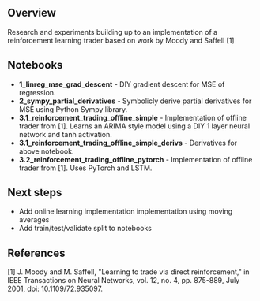 ## Overview
Research and experiments building up to an implementation of a reinforcement learning trader based on work by Moody and Saffell [1]

## Notebooks
* **1_linreg_mse_grad_descent** - DIY gradient descent for MSE of regression.
* **2_sympy_partial_derivatives** - Symbolicly derive partial derivatives for MSE using Python Sympy library.
* **3.1_reinforcement_trading_offline_simple** - Implementation of offline trader from [1]. Learns an ARIMA style model using a DIY 1 layer neural network and tanh activation.
* **3.1_reinforcement_trading_offline_simple_derivs** - Derivatives for above notebook.
* **3.2_reinforcement_trading_offline_pytorch** - Implementation of offline trader from [1]. Uses PyTorch and LSTM.

## Next steps
* Add online learning implementation implementation using moving averages 
* Add train/test/validate split to notebooks

## References
[1] J. Moody and M. Saffell, "Learning to trade via direct reinforcement," in IEEE Transactions on Neural Networks, vol. 12, no. 4, pp. 875-889, July 2001, doi: 10.1109/72.935097.
